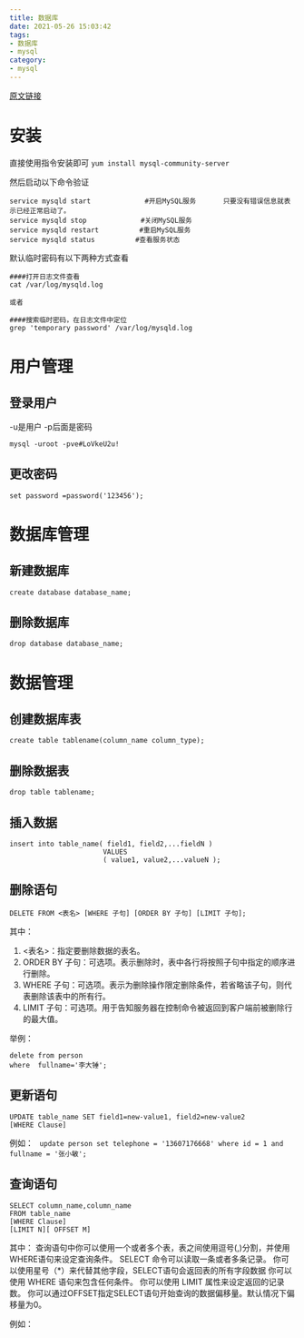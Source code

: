 ```yaml
---
title: 数据库
date: 2021-05-26 15:03:42
tags:
- 数据库
- mysql
category:
- mysql
---
```


[原文链接](https://www.cnblogs.com/xsge/p/13827288.html)

# 安装
直接使用指令安装即可
` yum install mysql-community-server `

然后启动以下命令验证
```
service mysqld start　　　　　　　　#开启MySQL服务　　　　只要没有错误信息就表示已经正常启动了。
service mysqld stop　　　　　　　　#关闭MySQL服务
service mysqld restart　　　　　　#重启MySQL服务 
service mysqld status　　　　　　#查看服务状态
```

默认临时密码有以下两种方式查看
```
####打开日志文件查看
cat /var/log/mysqld.log

或者

####搜索临时密码，在日志文件中定位
grep 'temporary password' /var/log/mysqld.log
```

# 用户管理
## 登录用户
-u是用户  -p后面是密码
```
mysql -uroot -pve#LoVkeU2u!
```

## 更改密码
```
set password =password('123456');
```
# 数据库管理
## 新建数据库
` create database database_name; `

## 删除数据库
` drop database database_name; `

# 数据管理
## 创建数据库表
```
create table tablename(column_name column_type);
```

## 删除数据表
```
drop table tablename;
```

## 插入数据
```
insert into table_name( field1, field2,...fieldN )
                       VALUES
                       ( value1, value2,...valueN );
```

## 删除语句
```
DELETE FROM <表名> [WHERE 子句] [ORDER BY 子句] [LIMIT 子句];
```
其中：
1. <表名>：指定要删除数据的表名。
2. ORDER BY 子句：可选项。表示删除时，表中各行将按照子句中指定的顺序进行删除。
3. WHERE 子句：可选项。表示为删除操作限定删除条件，若省略该子句，则代表删除该表中的所有行。
4. LIMIT 子句：可选项。用于告知服务器在控制命令被返回到客户端前被删除行的最大值。

举例：
```
delete from person
where  fullname='李大锤';
```
## 更新语句
```
UPDATE table_name SET field1=new-value1, field2=new-value2
[WHERE Clause]
```
例如：
` update person set telephone = '13607176668' where id = 1 and fullname = '张小敏';`

## 查询语句
```
SELECT column_name,column_name
FROM table_name
[WHERE Clause]
[LIMIT N][ OFFSET M]
```
其中：
查询语句中你可以使用一个或者多个表，表之间使用逗号(,)分割，并使用WHERE语句来设定查询条件。
SELECT 命令可以读取一条或者多条记录。
你可以使用星号（*）来代替其他字段，SELECT语句会返回表的所有字段数据
你可以使用 WHERE 语句来包含任何条件。
你可以使用 LIMIT 属性来设定返回的记录数。
你可以通过OFFSET指定SELECT语句开始查询的数据偏移量。默认情况下偏移量为0。

例如：
```
